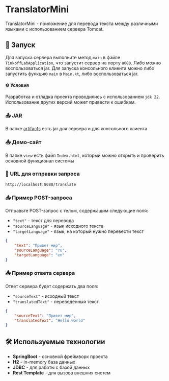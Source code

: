 # TranslatorMini

TranslatorMini - приложение для перевода текста между различными языками с использованием сервера Tomcat.

## 🚀 Запуск

Для запуска сервера выполните метод `main` в файле `TinkoffLabApplication`, что запустит сервер на порту `8080`. Либо можно воспользоваться jar.
Для запуска консольного клиента можно либо запустить функцию `main` в `Main.kt`, либо воспользоваться jar.

#### ⚙️ Условия
Разработка и отладка проекта проводились с использованием `jdk 22`. Использование других версий может привести к ошибкам.

### 📤 JAR
В папке [artifacts](/out/artifacts) есть jar для сервера и для консольного клиента

### 📤 Демо-сайт
В папке `view` есть файл `Index.html`, который можно открыть и проверить основной функционал системы

### 🔗 URL для отправки запроса

`http://localhost:8080/translate`

### 📥 Пример POST-запроса

Отправьте POST-запрос с телом, содержащим следующие поля:

* `"text"` - текст для перевода
* `"sourceLanguage"` - язык исходного текста
* `"targetLanguage"` - язык, на который нужно перевести текст

```json
{
    "text": "Привет мир",
    "sourceLanguage": "ru",
    "targetLanguage": "en"
}
```

### 📤 Пример ответа сервера

Ответ сервера будет содержать два поля:

* `"sourceText"` - исходный текст
* `"translatedText"` - переведённый текст

```json
{
    "sourceText": "Привет мир",
    "translatedText": "Hello world"
}
```

## 🛠️ Используемые технологии

* **SpringBoot** - основной фреймворк проекта
* **H2** - in-memory база данных
* **JDBC** - для работы с базой данных
* **Rest Template** - для вызова внешних систем
